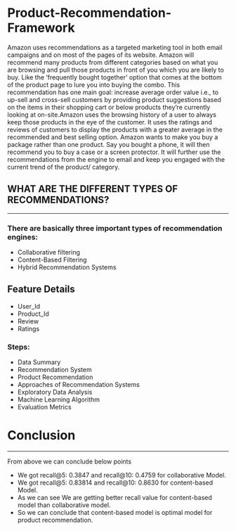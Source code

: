 # Product-Recommendation-Framework
Amazon uses recommendations as a targeted marketing tool in both email campaigns and on most of the pages of its website. Amazon will recommend many products from different categories based on what you are browsing and pull those products in front of you which you are likely to buy. Like the ‘frequently bought together’ option that comes at the bottom of the product page to lure you into buying the combo. This recommendation has one main goal: increase average order value i.e., to up-sell and cross-sell customers by providing product suggestions based on the items in their shopping cart or below products they’re currently looking at on-site.Amazon uses the browsing history of a user to always keep those products in the eye of the customer. It uses the ratings and reviews of customers to display the products with a greater average in the recommended and best selling option. Amazon wants to make you buy a package rather than one product. Say you bought a phone, it will then recommend you to buy a case or a screen protector. It will further use the recommendations from the engine to email and keep you engaged with the current trend of the product/ category.

## **WHAT ARE THE DIFFERENT TYPES OF RECOMMENDATIONS?**
---
### There are basically three important types of recommendation engines:
* Collaborative filtering
* Content-Based Filtering
* Hybrid Recommendation Systems

## **Feature Details**
* User_Id
* Product_Id 
* Review
* Ratings

### Steps:
* Data Summary
* Recommendation System
* Product Recommendation
* Approaches of Recommendation Systems
* Exploratory Data Analysis
* Machine Learning Algorithm
* Evaluation Metrics


# **Conclusion**
---
From above we can conclude below points
* We got recall@5: 0.3847 and recall@10: 0.4759 for collaborative Model.
* We got recall@5: 0.83814 and recall@10: 0.8630 for content-based Model.
* As we can see We are getting better recall value for content-based model than collaborative model.
* So we can conclude that content-based model is optimal model for product recommendation.

